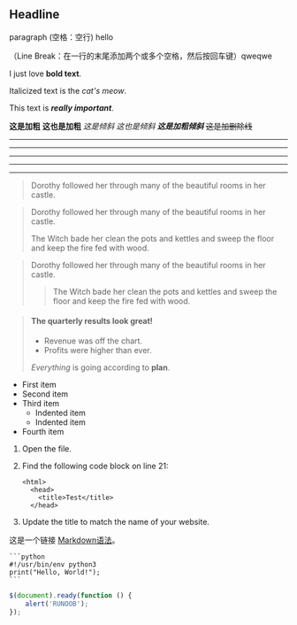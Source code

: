 ## Headline

paragraph (空格：空行)
hello

（Line Break：在一行的末尾添加两个或多个空格，然后按回车键）qweqwe

I just love **bold text**.

Italicized text is the *cat's meow*.

This text is ***really important***.

**这是加粗**
__这也是加粗__
*这是倾斜*
_这也是倾斜_
***这是加粗倾斜***
~~这是加删除线~~

* * *
***
**********
- - -
_________________

> Dorothy followed her through many of the beautiful rooms in her castle.

> Dorothy followed her through many of the beautiful rooms in her castle.
>
> The Witch bade her clean the pots and kettles and sweep the floor and keep the fire fed with wood.

> Dorothy followed her through many of the beautiful rooms in her castle.
>
>> The Witch bade her clean the pots and kettles and sweep the floor and keep the fire fed with wood.

> #### The quarterly results look great!
>
> - Revenue was off the chart.
> - Profits were higher than ever.
>
>  *Everything* is going according to **plan**.

- First item
- Second item
- Third item
    - Indented item
    - Indented item
- Fourth item

1.  Open the file.
2.  Find the following code block on line 21:

        <html>
          <head>
            <title>Test</title>
          </head>

3.  Update the title to match the name of your website.

这是一个链接 [Markdown语法](https://markdown.com.cn "最好的markdown教程")。

    ```python
    #!/usr/bin/env python3
    print("Hello, World!");
    ```

```javascript
$(document).ready(function () {
    alert('RUNOOB');
});
```
